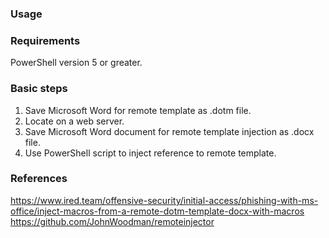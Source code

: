 ### Usage



### Requirements

PowerShell version 5 or greater.

### Basic steps

1. Save Microsoft Word for remote template as .dotm file.
2. Locate on a web server.
3. Save Microsoft Word document for remote template injection as .docx file.
4. Use PowerShell script to inject reference to remote template.

### References

https://www.ired.team/offensive-security/initial-access/phishing-with-ms-office/inject-macros-from-a-remote-dotm-template-docx-with-macros
https://github.com/JohnWoodman/remoteinjector




